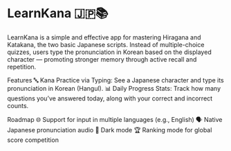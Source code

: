 # LearnKana 🇯🇵📚

  LearnKana is a simple and effective app for mastering Hiragana and Katakana, the two basic Japanese scripts.
  Instead of multiple-choice quizzes, users type the pronunciation in Korean based on the displayed character
  — promoting stronger memory through active recall and repetition.

Features
  🔤 Kana Practice via Typing: See a Japanese character and type its pronunciation in Korean (Hangul).
	📊 Daily Progress Stats: Track how many questions you’ve answered today, along with your correct and incorrect counts.

Roadmap
  🌐 Support for input in multiple languages (e.g., English)
	🗣️ Native Japanese pronunciation audio
	🌙 Dark mode
	🏆 Ranking mode for global score competition
